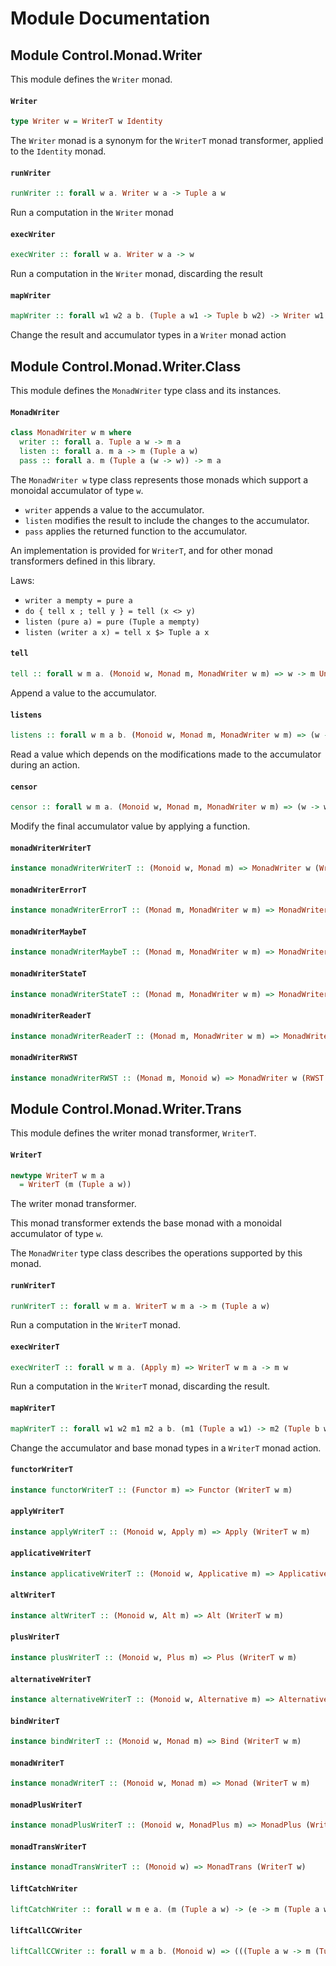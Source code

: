 # Module Documentation

## Module Control.Monad.Writer


This module defines the `Writer` monad.

#### `Writer`

``` purescript
type Writer w = WriterT w Identity
```

The `Writer` monad is a synonym for the `WriterT` monad transformer, applied
to the `Identity` monad.

#### `runWriter`

``` purescript
runWriter :: forall w a. Writer w a -> Tuple a w
```

Run a computation in the `Writer` monad

#### `execWriter`

``` purescript
execWriter :: forall w a. Writer w a -> w
```

Run a computation in the `Writer` monad, discarding the result

#### `mapWriter`

``` purescript
mapWriter :: forall w1 w2 a b. (Tuple a w1 -> Tuple b w2) -> Writer w1 a -> Writer w2 b
```

Change the result and accumulator types in a `Writer` monad action


## Module Control.Monad.Writer.Class


This module defines the `MonadWriter` type class and its instances.

#### `MonadWriter`

``` purescript
class MonadWriter w m where
  writer :: forall a. Tuple a w -> m a
  listen :: forall a. m a -> m (Tuple a w)
  pass :: forall a. m (Tuple a (w -> w)) -> m a
```

The `MonadWriter w` type class represents those monads which support a monoidal accumulator
of type `w`.

- `writer` appends a value to the accumulator.
- `listen` modifies the result to include the changes to the accumulator.
- `pass` applies the returned function to the accumulator.

An implementation is provided for `WriterT`, and for other monad transformers
defined in this library.

Laws:

- `writer a mempty = pure a`
- `do { tell x ; tell y } = tell (x <> y)`
- `listen (pure a) = pure (Tuple a mempty)`
- `listen (writer a x) = tell x $> Tuple a x`


#### `tell`

``` purescript
tell :: forall w m a. (Monoid w, Monad m, MonadWriter w m) => w -> m Unit
```

Append a value to the accumulator.

#### `listens`

``` purescript
listens :: forall w m a b. (Monoid w, Monad m, MonadWriter w m) => (w -> b) -> m a -> m (Tuple a b)
```

Read a value which depends on the modifications made to the accumulator during an action.

#### `censor`

``` purescript
censor :: forall w m a. (Monoid w, Monad m, MonadWriter w m) => (w -> w) -> m a -> m a
```

Modify the final accumulator value by applying a function.

#### `monadWriterWriterT`

``` purescript
instance monadWriterWriterT :: (Monoid w, Monad m) => MonadWriter w (WriterT w m)
```


#### `monadWriterErrorT`

``` purescript
instance monadWriterErrorT :: (Monad m, MonadWriter w m) => MonadWriter w (ErrorT e m)
```


#### `monadWriterMaybeT`

``` purescript
instance monadWriterMaybeT :: (Monad m, MonadWriter w m) => MonadWriter w (MaybeT m)
```


#### `monadWriterStateT`

``` purescript
instance monadWriterStateT :: (Monad m, MonadWriter w m) => MonadWriter w (StateT s m)
```


#### `monadWriterReaderT`

``` purescript
instance monadWriterReaderT :: (Monad m, MonadWriter w m) => MonadWriter w (ReaderT r m)
```


#### `monadWriterRWST`

``` purescript
instance monadWriterRWST :: (Monad m, Monoid w) => MonadWriter w (RWST r w s m)
```



## Module Control.Monad.Writer.Trans


This module defines the writer monad transformer, `WriterT`.

#### `WriterT`

``` purescript
newtype WriterT w m a
  = WriterT (m (Tuple a w))
```

The writer monad transformer.

This monad transformer extends the base monad with a monoidal accumulator of
type `w`.

The `MonadWriter` type class describes the operations supported by this monad.

#### `runWriterT`

``` purescript
runWriterT :: forall w m a. WriterT w m a -> m (Tuple a w)
```

Run a computation in the `WriterT` monad.

#### `execWriterT`

``` purescript
execWriterT :: forall w m a. (Apply m) => WriterT w m a -> m w
```

Run a computation in the `WriterT` monad, discarding the result.

#### `mapWriterT`

``` purescript
mapWriterT :: forall w1 w2 m1 m2 a b. (m1 (Tuple a w1) -> m2 (Tuple b w2)) -> WriterT w1 m1 a -> WriterT w2 m2 b
```

Change the accumulator and base monad types in a `WriterT` monad action.

#### `functorWriterT`

``` purescript
instance functorWriterT :: (Functor m) => Functor (WriterT w m)
```


#### `applyWriterT`

``` purescript
instance applyWriterT :: (Monoid w, Apply m) => Apply (WriterT w m)
```


#### `applicativeWriterT`

``` purescript
instance applicativeWriterT :: (Monoid w, Applicative m) => Applicative (WriterT w m)
```


#### `altWriterT`

``` purescript
instance altWriterT :: (Monoid w, Alt m) => Alt (WriterT w m)
```


#### `plusWriterT`

``` purescript
instance plusWriterT :: (Monoid w, Plus m) => Plus (WriterT w m)
```


#### `alternativeWriterT`

``` purescript
instance alternativeWriterT :: (Monoid w, Alternative m) => Alternative (WriterT w m)
```


#### `bindWriterT`

``` purescript
instance bindWriterT :: (Monoid w, Monad m) => Bind (WriterT w m)
```


#### `monadWriterT`

``` purescript
instance monadWriterT :: (Monoid w, Monad m) => Monad (WriterT w m)
```


#### `monadPlusWriterT`

``` purescript
instance monadPlusWriterT :: (Monoid w, MonadPlus m) => MonadPlus (WriterT w m)
```


#### `monadTransWriterT`

``` purescript
instance monadTransWriterT :: (Monoid w) => MonadTrans (WriterT w)
```


#### `liftCatchWriter`

``` purescript
liftCatchWriter :: forall w m e a. (m (Tuple a w) -> (e -> m (Tuple a w)) -> m (Tuple a w)) -> WriterT w m a -> (e -> WriterT w m a) -> WriterT w m a
```


#### `liftCallCCWriter`

``` purescript
liftCallCCWriter :: forall w m a b. (Monoid w) => (((Tuple a w -> m (Tuple b w)) -> m (Tuple a w)) -> m (Tuple a w)) -> ((a -> WriterT w m b) -> WriterT w m a) -> WriterT w m a
```




